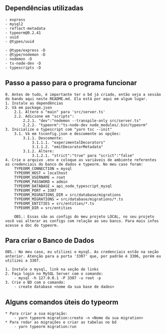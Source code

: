 ## Dependências utilizadas
    - express
    - mysql2
    - reflect-metadata
    - typeorm@0.2.41
    - uuid
    - @types/uuid

    - @type/express -D
    - @type/nodemon -D
    - nodemon -D
    - ts-node-dev -D
    - typescripts -D

## Passo a passo para o programa funcionar
    0. Antes de tudo, é importante ter o bd já criado, então veja a sessão do bando aqui neste README.md. Ela está por aqui em algum lugar.
    1. Instale as dependências
    2. Vá em package.json
        2.1. Altere o "main" para 'src/server.ts'
        2.2. Adicione em "scripts":
            2.2.1. "dev":"nodemon --transpile-only src/server.ts"
            2.2.2. "typeorm":"ts-node-dev node_modules/.bin/typeorm"
    3. Inicialize o typescript com "yarn tsc --init"
        3.1. Vá em tsconfig.json e descomente as opções:
            3.1.1. Descomente:
                3.1.1.1. "experimentalDecorators"
                3.1.1.2. "emitDecoratorMetadata"
            3.1.2. Altere:
                3.1.2.1. "strict":"true" para "scrict":"false"
    4. Crie o arquivo .env e coloque as variáveis de ambiente referentes as credenciais do banco de dados e typeorm. No meu caso foram:
        TYPEORM_CONNECTION = mysql
        TYPEORM_HOST = localhost
        TYPEORM_USERNAME = root
        TYPEORM_PASSWORD = admin
        TYPEORM_DATABASE = api_node_typescript_mysql
        TYPEORM_PORT = 3307
        TYPEORM_MIGRATIONS_DIR = src/database/migrations
        TYPEORM_MIGRATIONS = src/database/migrations/*.ts
        TYPEORM_ENTITIES = src/entities/*.ts
        TYPEORM_DIR = src/entities

        OBS.: Essas são as configs do meu projeto LOCAL, no seu projeto você vai alterar as configs com relação ao seu banco. Para mais infos acesse a doc do typeorm.

## Para criar o Banco de Dados
    OBS.: No meu caso, eu utilizei o mysql. As credenciais estão na seção anterior. Atenção para a porta '3307' que, por padrão é 3306, porém eu utilizei a 3307.

    1. Instale o mysql, link na seção de links
    2. Faça login no MySQL Server com o comando:
        - mysql -h 127.0.0.1 -P 3307 -u root -p
    3. Crie o BD com o comando:
        - create database <nome da sua base de dados>

## Alguns comandos úteis do typeorm
    * Para criar a sua migração:
        - yarn typeorm migration:create -n <Nome da sua migration>
    * Para rodar as migrações e criar as tabelas no bd
        - yarn typeorm migration:run